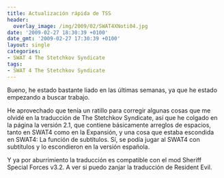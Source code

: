 ```yaml
---
title: Actualización rápida de TSS
header:
  overlay_image: /img/2009/02/SWAT4XNoti04.jpg
date: '2009-02-27 18:30:39 +0100'
date_gmt: '2009-02-27 17:30:39 +0100'
layout: single
categories:
- SWAT 4 The Stetchkov Syndicate
tags:
- SWAT 4 The Stetchkov Syndicate
---
```

Bueno, he estado bastante liado en las últimas semanas, ya que he estado 
empezando a buscar trabajo.

He aprovechado que tenía un ratillo para corregir algunas cosas que me olvidé en la 
traducción de The Stetchkov Syndicate, así que he colgado en la página la versión 2.1, 
que contiene básicamente arreglos de espacios, tanto en SWAT4 como en la Expansión, y 
una cosa que estaba escondida en SWAT4: La función de subtítulos. Sí, se podía jugar al 
SWAT4 con subtítulos y lo escondieron en la versión española.

Y ya por aburrimiento la traducción es compatible con el mod Sheriff Special Forces v3.2. 
A ver si puedo zanjar la traducción de Resident Evil.
